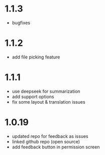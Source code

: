 # 1.1.3
- bugfixes

# 1.1.2
- add file picking feature

# 1.1.1
- use deepseek for summarization
- add support options
- fix some layout & translation issues

# 1.0.19
- updated repo for feedback as issues
- linked github repo (open source)
- add feedback button in permission screen
